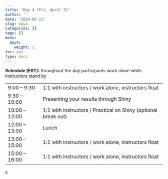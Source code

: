 ```yaml
---
title: "Day 4 (Fri, April 5)"
author: ''
date: "2024-03-11"
slug: day4
categories: []
tags: []
menu:
  day4:
    weight: 1
toc: yes
type: docs
---
```


**Schedule (EST):** throughout the day participants work alone while instructors stand by

|                            |            |
|---------------|:-----------------------------------------|
| 9:00 – 9:30  | 1:1 with instructors / work alone, instructors float  |
| 9:30 – 10:00 | Presenting your results through Shiny | 
| 10:00 – 12:00 | 1:1 with instructors / Practical on Shiny (optional break out) |
| 12:00 – 13:00  | Lunch | 
| 13:00 – 15:00 | 1:1 with instructors / work alone, instructors float |
| 15:00 – 16:00 | 1:1 with instructors / work alone, instructors float |
s
<!-- ## Live session recording: -->

<!-- [Zoom link](https://urldefense.com/v3/__https://umn.zoom.us/rec/share/pUR-16z0rkBocoSObaW2SlV_ZqBc0dcPUTpnLnlM4SjFlKZjrZZOOSjepsZNEJgc.f1ZFoplFMT-Ufkqd__;!!D0zGoin7BXfl!65pB8GkTsosLU0HUnWQCKQU1J2-Rlv7uKmTTInFtNnF71JiTMz_VXl8XPKxFATjfcU7vj-Tvjy3gAQBVjw$) -->

<!-- [Part 1](https://umn.zoom.us/rec/share/4jBzT9UezfMTk1AU2czpyQIsaOE9AxeX7rSguMMpBIG8eH6_kTjOH9JwJ68jOHgX.IhhXpDuMb7UfqAvU?startTime=1661864999000) -->

<!-- [Part 2](https://umn.zoom.us/rec/share/4jBzT9UezfMTk1AU2czpyQIsaOE9AxeX7rSguMMpBIG8eH6_kTjOH9JwJ68jOHgX.IhhXpDuMb7UfqAvU?startTime=1661871963000) -->

<!-- Passcode: +8AsHLg# -->

<!-- ```{r, echo=F} -->
<!-- blogdown::shortcode("vimeo", "593027038") -->
<!-- ``` -->


 
